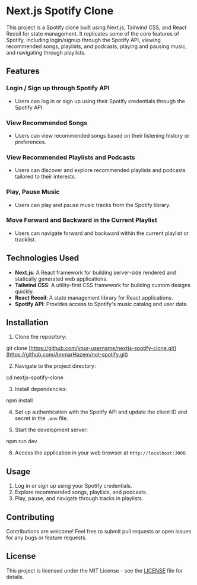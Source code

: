 # Next.js Spotify Clone

This project is a Spotify clone built using Next.js, Tailwind CSS, and React Recoil for state management. It replicates some of the core features of Spotify, including login/signup through the Spotify API, viewing recommended songs, playlists, and podcasts, playing and pausing music, and navigating through playlists.

## Features

### Login / Sign up through Spotify API
- Users can log in or sign up using their Spotify credentials through the Spotify API.

### View Recommended Songs
- Users can view recommended songs based on their listening history or preferences.

### View Recommended Playlists and Podcasts
- Users can discover and explore recommended playlists and podcasts tailored to their interests.

### Play, Pause Music
- Users can play and pause music tracks from the Spotify library.

### Move Forward and Backward in the Current Playlist
- Users can navigate forward and backward within the current playlist or tracklist.

## Technologies Used

- **Next.js**: A React framework for building server-side rendered and statically generated web applications.
- **Tailwind CSS**: A utility-first CSS framework for building custom designs quickly.
- **React Recoil**: A state management library for React applications.
- **Spotify API**: Provides access to Spotify's music catalog and user data.

## Installation

1. Clone the repository:

git clone [https://github.com/your-username/nextjs-spotify-clone.git](https://github.com/AmmarHazem/not-spotify.git)

2. Navigate to the project directory:

cd nextjs-spotify-clone

3. Install dependencies:

npm install

4. Set up authentication with the Spotify API and update the client ID and secret in the `.env` file.

5. Start the development server:

npm run dev


6. Access the application in your web browser at `http://localhost:3000`.

## Usage

1. Log in or sign up using your Spotify credentials.
2. Explore recommended songs, playlists, and podcasts.
3. Play, pause, and navigate through tracks in playlists.

## Contributing

Contributions are welcome! Feel free to submit pull requests or open issues for any bugs or feature requests.

## License

This project is licensed under the MIT License - see the [LICENSE](LICENSE) file for details.

